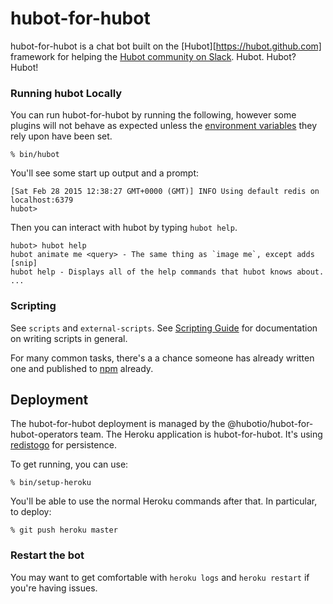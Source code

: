 # hubot-for-hubot

hubot-for-hubot is a chat bot built on the [Hubot][https://hubot.github.com] framework for helping the [Hubot community on Slack](https://hubot-slackin.herokuapp.com/). Hubot. Hubot? Hubot!

### Running hubot Locally

You can run hubot-for-hubot by running the following, however some plugins will not
behave as expected unless the [environment variables](#configuration) they rely
upon have been set.

    % bin/hubot

You'll see some start up output and a prompt:

    [Sat Feb 28 2015 12:38:27 GMT+0000 (GMT)] INFO Using default redis on localhost:6379
    hubot>

Then you can interact with hubot by typing `hubot help`.

    hubot> hubot help
    hubot animate me <query> - The same thing as `image me`, except adds [snip]
    hubot help - Displays all of the help commands that hubot knows about.
    ...

### Scripting

See `scripts` and `external-scripts`. See [Scripting Guide][scripting-docs] for
documentation on writing scripts in general.

For many common tasks, there's a a chance someone has already written one and
published to [npm](https://www.npmjs.com/search?q=hubot) already.

[scripting-docs]: https://github.com/github/hubot/blob/master/docs/scripting.md

## Deployment

The hubot-for-hubot deployment is managed by the @hubotio/hubot-for-hubot-operators team. The Heroku application is hubot-for-hubot. It's using [redistogo](https://elements.heroku.com/addons/redistogo) for persistence.

To get running, you can use:

    % bin/setup-heroku

You'll be able to use the normal Heroku commands after that. In particular, to deploy:

    % git push heroku master

### Restart the bot

You may want to get comfortable with `heroku logs` and `heroku restart` if
you're having issues.
